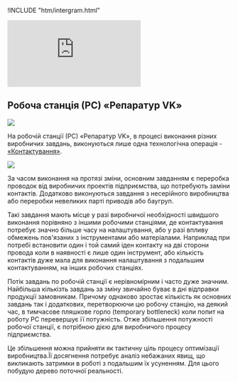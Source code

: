 !INCLUDE "htm/intergram.html"

![](https://chart.googleapis.com/chart?chs=180x180&amp;cht=qr&amp;chl=https://rep-a.treba.ml/Analіz-robocho-stancії-Reparatur-VK.html)

## Робоча станція (РС) «Репаратур VK»

![](https://4to.treba.ml/upload/2020/12/25/20201225135419-8f391297.png)

На робочій станції (РС) «Репаратур VK», в процесі виконання різних виробничих завдань, виконуються лише одна технологічна операція - [«Контактування»](https://rep-a.treba.ml/%D0%9F%D1%80%D0%BE%D1%86%D0%B5%D1%81-%D0%BA%D0%BE%D0%BD%D1%82%D0%B0%D0%BA%D1%82%D1%83%D0%B2%D0%B0%D0%BD%D0%BD%D1%8F.html).

![](https://4to.treba.ml/byWCmbOt/62B1E091-B83E-4634-AE75-3C060CFDB8D9.jpeg)

За часом виконання на протязі зміни, основним завданням є переробка проводок від виробничих проектів підприємства, що потребують заміни контактів. Додатково виконуються завдання з несерійного виробництва або переробки невеликих парті приводів або баугруп. 

Такі завдання мають місце у разі виробничої необхідності швидшого виконання порівняно з іншими робочими станціями, де контактування потребує значно більше часу на налаштування, або у разі впливу обмежень пов'язаних з інструментами або матеріалами. Наприклад при потребі встановити один і той самий іден контакту на дві сторони провода коли в наявності є лише один інструмент, або кількість контактів дуже мала для виконання налаштування з подальшим контактуванням, на інших робочих станціях.

Потік завдань по робочій станції є нерівномірним і часто дуже значним. Найбільша кількізть завдань за зміну звичайно буває в дні відправки продукції замовникам. Причому однаково зростає кількість як основних завдань так і додаткових, перетворюючи цю робочу станцію, на деякий час, в тимчасове пляшкове горло (temporary bottleneck) коли попит на роботу РС перевершує її потужність. Отже збільшення потужності робочої станції, є потрібною дією для виробничого процесу підприємства.

Це збільшення можна прийняти як тактичну ціль процесу оптимізації виробництва.Її досягнення потребує аналіз небажаних явищ, що викликають затримки в роботі з подальшим їх усуненням. Для цього побудую дерево поточної реальності.